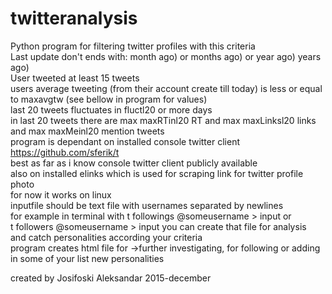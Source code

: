 # twitteranalysis  
  
Python program for filtering twitter profiles with this criteria  
Last update don't ends with: month ago) or months ago) or year ago) years ago)  
User tweeted at least 15 tweets  
users average tweeting (from their account create till today) is less or equal to maxavgtw (see bellow in program for values)  
last 20 tweets fluctuates in fluctl20 or more days  
in last 20 tweets there are max maxRTinl20 RT and max maxLinksl20 links and max maxMeinl20 mention tweets  
program is dependant on installed console twitter client https://github.com/sferik/t  
best as far as i know console twitter client publicly available  
also on installed elinks which is used for scraping link for twitter profile photo  
for now it works on linux  
inputfile should be text file with usernames separated by newlines  
for example in terminal with t followings @someusername > input or  
t followers @someusername > input you can create that file for analysis  
and catch personalities according your criteria  
program creates html file for ->further investigating, for following or adding in some of your list new personalities  
  
created by Josifoski Aleksandar 2015-december  
